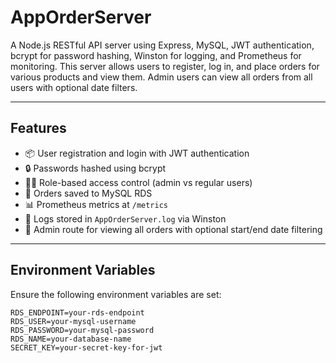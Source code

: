 # AppOrderServer

A Node.js RESTful API server using Express, MySQL, JWT authentication, bcrypt for password hashing, Winston for logging, and Prometheus for monitoring. This server allows users to register, log in, and place orders for various products and view them. Admin users can view all orders from all users with optional date filters.

---

## Features

- 📦 User registration and login with JWT authentication
- 🔒 Passwords hashed using bcrypt
- 🧑‍💼 Role-based access control (admin vs regular users)
- 📝 Orders saved to MySQL RDS
- 📊 Prometheus metrics at `/metrics`
- 📂 Logs stored in `AppOrderServer.log` via Winston
- 📅 Admin route for viewing all orders with optional start/end date filtering

---

## Environment Variables

Ensure the following environment variables are set:

```env
RDS_ENDPOINT=your-rds-endpoint
RDS_USER=your-mysql-username
RDS_PASSWORD=your-mysql-password
RDS_NAME=your-database-name
SECRET_KEY=your-secret-key-for-jwt
